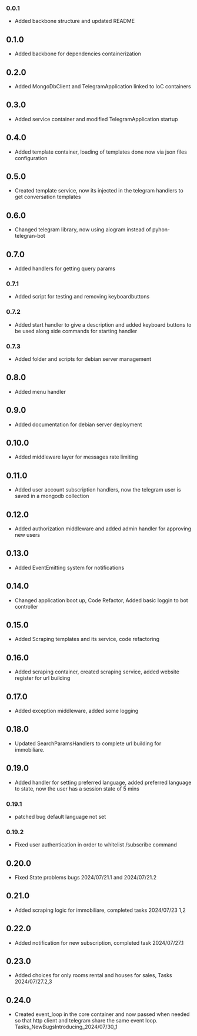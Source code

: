 ### 0.0.1
- Added backbone structure and updated README

## 0.1.0
- Added backbone for dependencies containerization

## 0.2.0
- Added MongoDbClient and TelegramApplication linked to IoC containers

## 0.3.0
- Added service container and modified TelegramApplication startup

## 0.4.0
- Added template container, loading of templates done now via json files configuration

## 0.5.0
- Created template service, now its injected in the telegram handlers to get conversation templates

## 0.6.0
- Changed telegram library, now using aiogram instead of pyhon-telegran-bot

## 0.7.0
- Added handlers for getting query params

### 0.7.1
- Added script for testing and removing keyboardbuttons

### 0.7.2
- Added start handler to give a description and added keyboard buttons to be used along side commands for starting handler

### 0.7.3
- Added folder and scripts for debian server management

## 0.8.0
- Added menu handler

## 0.9.0
- Added documentation for debian server deployment

## 0.10.0
- Added middleware layer for  messages rate limiting

## 0.11.0
- Added user account subscription handlers, now the telegram user is saved in a mongodb collection

## 0.12.0
- Added authorization middleware and added admin handler for approving new users

## 0.13.0
- Added EventEmitting system for notifications

## 0.14.0
- Changed application boot up, Code Refactor, Added basic loggin to bot controller

## 0.15.0
- Added Scraping templates and its service, code refactoring

## 0.16.0
- Added scraping container, created scraping service, added website register for url building

## 0.17.0
- Added exception middleware, added some logging

## 0.18.0
- Updated SearchParamsHandlers to complete url building for immobiliare.

## 0.19.0
- Added handler for setting preferred language, added preferred language to state, now the user has a session state of 5 mins

### 0.19.1
- patched bug default language not set

### 0.19.2
- Fixed user authentication in order to whitelist /subscribe command

## 0.20.0
- Fixed State problems bugs 2024/07/21.1 and 2024/07/21.2

## 0.21.0
- Added scraping logic for immobiliare, completed tasks 2024/07/23 1,2

## 0.22.0
- Added notification for new subscription, completed task 2024/07/27.1

## 0.23.0
- Added choices for only rooms rental and houses for sales, Tasks 2024/07/27.2,3

## 0.24.0
- Created event_loop in the core container and now passed when needed so that http client and telegram share the same event loop. Tasks_NewBugsIntroducing_2024/07/30_1

